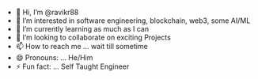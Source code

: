 - 👋 Hi, I’m @ravikr88
- 👀 I’m interested in software engineering, blockchain, web3, some AI/ML
- 🌱 I’m currently learning as much as I can
- 💞️ I’m looking to collaborate on exciting Projects
- 📫 How to reach me ... wait till sometime
- 😄 Pronouns: ... He/Him
- ⚡ Fun fact: ... Self Taught Engineer

<!---
ravikr88/ravikr88 is a ✨ special ✨ repository because its `README.md` (this file) appears on your GitHub profile.
You can click the Preview link to take a look at your changes.
--->

